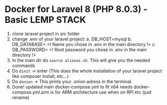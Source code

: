 # Docker for Laravel 8 (PHP 8.0.3) - Basic LEMP STACK

1. clone laravel project in src folder
2. change .env of your laravel project:
    a. DB_HOST=mysql
    b. DB_DATABASE= <! Name you chose in .env in the main directory !>
    c. DB_PASSWORD= <! Root password you chose in .env in the main directory !>
3. In the main dir do `source aliases.sh`. This will give you  the needed commands
4. Do `dinit` -> enter (This does the whole installation of your laravel project like composer install, etc...)
5. Do `donion` -> This prints your .onion adress in the terminal.
6. Done!
updated main docker-compose.yml to fit x64 needs
docker-compose.yml.arm is for ARM architecture use when on RPI etc (just rename)
